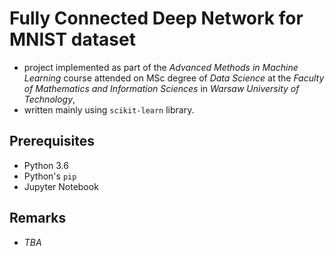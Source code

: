 Fully Connected Deep Network for MNIST dataset
==
* project implemented as part of the *Advanced Methods in Machine Learning* course attended on MSc degree of *Data Science* at the *Faculty of Mathematics and Information Sciences* in *Warsaw University of Technology*,
* written mainly using `scikit-learn` library.

Prerequisites
---
* Python 3.6
* Python's `pip`
* Jupyter Notebook

Remarks
---
* _TBA_
